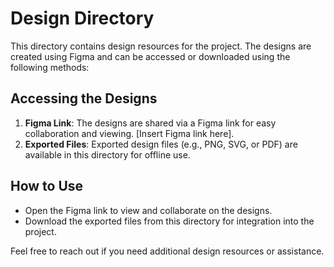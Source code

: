 # Design Directory

This directory contains design resources for the project. The designs are created using Figma and can be accessed or downloaded using the following methods:

## Accessing the Designs
1. **Figma Link**: The designs are shared via a Figma link for easy collaboration and viewing. [Insert Figma link here].
2. **Exported Files**: Exported design files (e.g., PNG, SVG, or PDF) are available in this directory for offline use.

## How to Use
- Open the Figma link to view and collaborate on the designs.
- Download the exported files from this directory for integration into the project.

Feel free to reach out if you need additional design resources or assistance.